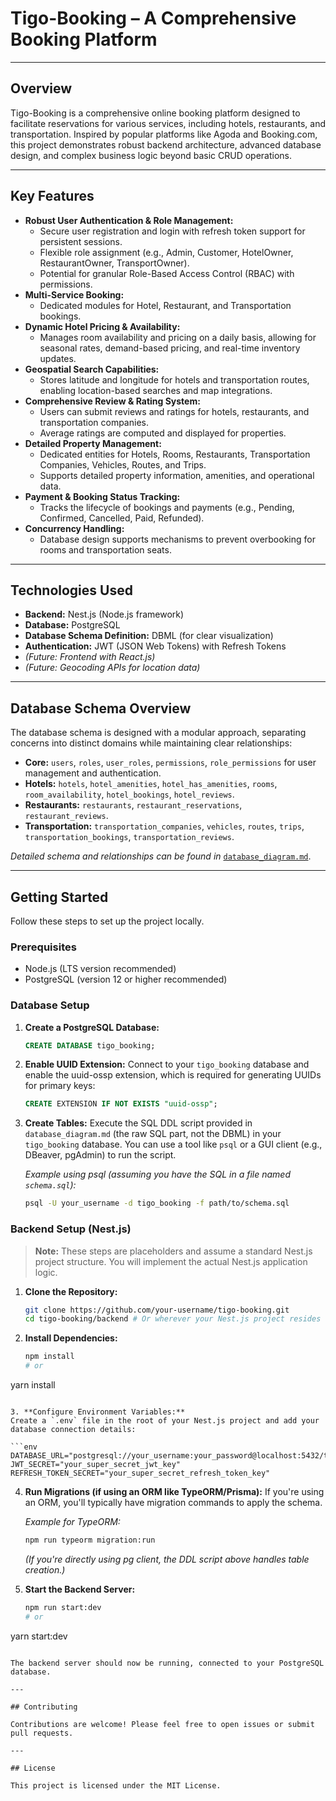 # Tigo-Booking – A Comprehensive Booking Platform

---

## Overview

Tigo-Booking is a comprehensive online booking platform designed to facilitate reservations for various services, including hotels, restaurants, and transportation. Inspired by popular platforms like Agoda and Booking.com, this project demonstrates robust backend architecture, advanced database design, and complex business logic beyond basic CRUD operations.

---

## Key Features

- **Robust User Authentication & Role Management:**
  - Secure user registration and login with refresh token support for persistent sessions.
  - Flexible role assignment (e.g., Admin, Customer, HotelOwner, RestaurantOwner, TransportOwner).
  - Potential for granular Role-Based Access Control (RBAC) with permissions.
- **Multi-Service Booking:**
  - Dedicated modules for Hotel, Restaurant, and Transportation bookings.
- **Dynamic Hotel Pricing & Availability:**
  - Manages room availability and pricing on a daily basis, allowing for seasonal rates, demand-based pricing, and real-time inventory updates.
- **Geospatial Search Capabilities:**
  - Stores latitude and longitude for hotels and transportation routes, enabling location-based searches and map integrations.
- **Comprehensive Review & Rating System:**
  - Users can submit reviews and ratings for hotels, restaurants, and transportation companies.
  - Average ratings are computed and displayed for properties.
- **Detailed Property Management:**
  - Dedicated entities for Hotels, Rooms, Restaurants, Transportation Companies, Vehicles, Routes, and Trips.
  - Supports detailed property information, amenities, and operational data.
- **Payment & Booking Status Tracking:**
  - Tracks the lifecycle of bookings and payments (e.g., Pending, Confirmed, Cancelled, Paid, Refunded).
- **Concurrency Handling:**
  - Database design supports mechanisms to prevent overbooking for rooms and transportation seats.

---

## Technologies Used

- **Backend:** Nest.js (Node.js framework)
- **Database:** PostgreSQL
- **Database Schema Definition:** DBML (for clear visualization)
- **Authentication:** JWT (JSON Web Tokens) with Refresh Tokens
- *(Future: Frontend with React.js)*
- *(Future: Geocoding APIs for location data)*

---

## Database Schema Overview

The database schema is designed with a modular approach, separating concerns into distinct domains while maintaining clear relationships:

- **Core:** `users`, `roles`, `user_roles`, `permissions`, `role_permissions` for user management and authentication.
- **Hotels:** `hotels`, `hotel_amenities`, `hotel_has_amenities`, `rooms`, `room_availability`, `hotel_bookings`, `hotel_reviews`.
- **Restaurants:** `restaurants`, `restaurant_reservations`, `restaurant_reviews`.
- **Transportation:** `transportation_companies`, `vehicles`, `routes`, `trips`, `transportation_bookings`, `transportation_reviews`.

*Detailed schema and relationships can be found in* [`database_diagram.md`](./database_diagram.md).

---

## Getting Started

Follow these steps to set up the project locally.

### Prerequisites

- Node.js (LTS version recommended)
- PostgreSQL (version 12 or higher recommended)

### Database Setup

1. **Create a PostgreSQL Database:**

   ```sql
   CREATE DATABASE tigo_booking;
   ```

2. **Enable UUID Extension:**
   Connect to your `tigo_booking` database and enable the uuid-ossp extension, which is required for generating UUIDs for primary keys:

   ```sql
   CREATE EXTENSION IF NOT EXISTS "uuid-ossp";
   ```

3. **Create Tables:**
   Execute the SQL DDL script provided in `database_diagram.md` (the raw SQL part, not the DBML) in your `tigo_booking` database. You can use a tool like `psql` or a GUI client (e.g., DBeaver, pgAdmin) to run the script.

   *Example using psql (assuming you have the SQL in a file named `schema.sql`):*

   ```sh
   psql -U your_username -d tigo_booking -f path/to/schema.sql
   ```

### Backend Setup (Nest.js)

> **Note:** These steps are placeholders and assume a standard Nest.js project structure. You will implement the actual Nest.js application logic.

1. **Clone the Repository:**

   ```sh
   git clone https://github.com/your-username/tigo-booking.git
   cd tigo-booking/backend # Or wherever your Nest.js project resides
   ```

2. **Install Dependencies:**

   ```sh
   npm install
   # or
yarn install
   ```

3. **Configure Environment Variables:**
   Create a `.env` file in the root of your Nest.js project and add your database connection details:

   ```env
   DATABASE_URL="postgresql://your_username:your_password@localhost:5432/tigo_booking"
   JWT_SECRET="your_super_secret_jwt_key"
   REFRESH_TOKEN_SECRET="your_super_secret_refresh_token_key"
   ```

4. **Run Migrations (if using an ORM like TypeORM/Prisma):**
   If you're using an ORM, you'll typically have migration commands to apply the schema.

   *Example for TypeORM:*

   ```sh
   npm run typeorm migration:run
   ```

   *(If you're directly using pg client, the DDL script above handles table creation.)*

5. **Start the Backend Server:**

   ```sh
   npm run start:dev
   # or
yarn start:dev
   ```

The backend server should now be running, connected to your PostgreSQL database.

---

## Contributing

Contributions are welcome! Please feel free to open issues or submit pull requests.

---

## License

This project is licensed under the MIT License.